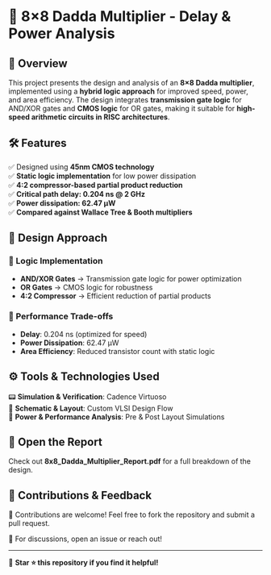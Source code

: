 # 📌 8×8 Dadda Multiplier - Delay & Power Analysis

## 🔬 Overview
This project presents the design and analysis of an **8×8 Dadda multiplier**, implemented using a **hybrid logic approach** for improved speed, power, and area efficiency. The design integrates **transmission gate logic** for AND/XOR gates and **CMOS logic** for OR gates, making it suitable for **high-speed arithmetic circuits in RISC architectures**.

## 🛠 Features
✅ Designed using **45nm CMOS technology**  
✅ **Static logic implementation** for low power dissipation  
✅ **4:2 compressor-based partial product reduction**  
✅ **Critical path delay: 0.204 ns @ 2 GHz**  
✅ **Power dissipation: 62.47 µW**  
✅ **Compared against Wallace Tree & Booth multipliers**  

## 📖 Design Approach
### 🔹 Logic Implementation
- **AND/XOR Gates** → Transmission gate logic for power optimization  
- **OR Gates** → CMOS logic for robustness  
- **4:2 Compressor** → Efficient reduction of partial products  

### 🔹 Performance Trade-offs
- **Delay**: 0.204 ns (optimized for speed)  
- **Power Dissipation**: 62.47 µW  
- **Area Efficiency**: Reduced transistor count with static logic  

## ⚙️ Tools & Technologies Used
📟 **Simulation & Verification**: Cadence Virtuoso  
💾 **Schematic & Layout**: Custom VLSI Design Flow  
📡 **Power & Performance Analysis**: Pre & Post Layout Simulations  

## 📖 Open the Report
Check out **8x8_Dadda_Multiplier_Report.pdf** for a full breakdown of the design.

## 📢 Contributions & Feedback
🚀 Contributions are welcome! Feel free to fork the repository and submit a pull request.  

📩 For discussions, open an issue or reach out!  

---

📌 **Star ⭐ this repository if you find it helpful!**  
